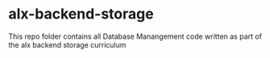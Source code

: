 # alx-backend-storage

This repo folder contains all Database Manangement code written as part of the
alx backend storage curriculum
